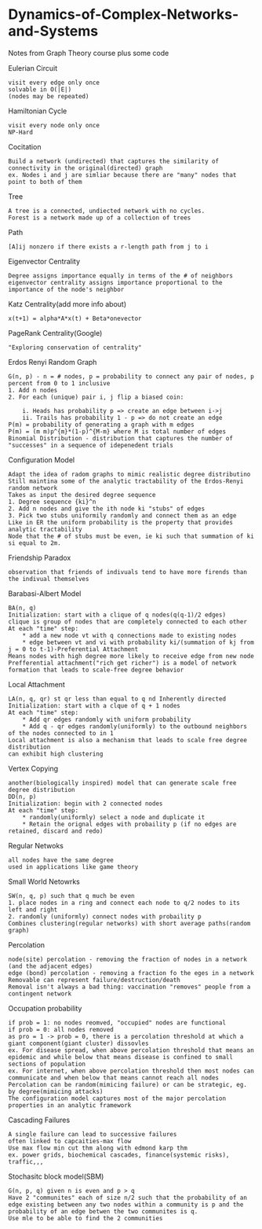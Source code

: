 # Dynamics-of-Complex-Networks-and-Systems
Notes from Graph Theory course plus some code

Eulerian Circuit 
    
    visit every edge only once
    solvable in O(|E|)
    (nodes may be repeated)

Hamiltonian Cycle

    visit every node only once
    NP-Hard

Cocitation
    
    Build a network (undirected) that captures the similarity of connectivity in the original(directed) graph
    ex. Nodes i and j are simliar because there are "many" nodes that point to both of them

Tree

    A tree is a connected, undiected network with no cycles.
    Forest is a network made up of a collection of trees

Path

    [A]ij nonzero if there exists a r-length path from j to i

Eigenvector Centrality

    Degree assigns importance equally in terms of the # of neighbors
    eigenvector centrality assigns importance proportional to the importance of the node's neighbor

Katz Centrality(add more info about)

    x(t+1) = alpha*A*x(t) + Beta*onevector

PageRank Centrality(Google)

    "Exploring conservation of centrality"

Erdos Renyi Random Graph

    G(n, p) - n = # nodes, p = probability to connect any pair of nodes, p percent from 0 to 1 inclusive
    1. Add n nodes
    2. For each (unique) pair i, j flip a biased coin:
        
        i. Heads has probability p => create an edge between i->j
        ii. Trails has probability 1 - p => do not create an edge
    P(m) = probability of generating a graph with m edges
    P(m) = (m m)p^{m}*(1-p)^{M-m} where M is total number of edges
    Binomial Distribution - distribution that captures the number of "successes" in a sequence of idepenedent trials

Configuration Model

    Adapt the idea of radom graphs to mimic realistic degree distributino
    Still maintina some of the analytic tractability of the Erdos-Renyi random network
    Takes as input the desired degree sequence
    1. Degree sequence {ki}^n
    2. Add n nodes and give the ith node ki "stubs" of edges
    3. Pick two stubs uniformily randomly and connect them as an edge
    Like in ER the uniform probability is the property that provides analytic tractability
    Node that the # of stubs must be even, ie ki such that summation of ki si equal to 2m.

Friendship Paradox

    observation that friends of indivuals tend to have more firends than the indivual themselves

Barabasi-Albert Model

    BA(n, q)
    Initialization: start with a clique of q nodes(q(q-1)/2 edges)
    clique is group of nodes that are completely connected to each other
    At each "time" step: 
        * add a new node vt with q connections made to existing nodes
        * edge between vt and vi with probability ki/(summation of kj from j = 0 to t-1)-Preferential Attachment
    Means nodes with high degree more likely to receive edge from new node
    Prefferential attachment("rich get richer") is a model of network formation that leads to scale-free degree behavior

Local Attachment

    LA(n, q, qr) st qr less than equal to q nd Inherently directed
    Initialization: start with a clque of q + 1 nodes
    At each "time" step: 
        * Add qr edges randomly with uniform probability
        * Add q - qr edges randomly(uniformly) to the outbound neighbors of the nodes connected to in 1
    Local attachment is also a mechanism that leads to scale free degree distribution
    can exhibit high clustering

Vertex Copying

    another(biologically inspired) model that can generate scale free degree distribution
    DD(n, p)
    Initialization: begin with 2 connected nodes
    At each "time" step: 
        * randomly(uniformly) select a node and duplicate it
        * Retain the orignal edges with probaility p (if no edges are retained, discard and redo)


Regular Netwoks

    all nodes have the same degree
    used in applications like game theory

Small World Netowrks

    SW(n, q, p) such that q much be even
    1. place nodes in a ring and connect each node to q/2 nodes to its left and right
    2. randomly (uniformly) connect nodes with probaility p
    Combines clustering(regular networks) with short average paths(random graph)

Percolation

    node(site) percolation - removing the fraction of nodes in a network (and the adjacent edges)
    edge (bond) percolation - removing a fraction fo the eges in a network
    Removable can represent failure/destruction/death
    Removal isn't always a bad thing: vaccination "removes" people from a contingent network

Occupation probability

    if prob = 1: no nodes reomved, "occupied" nodes are functional
    if prob = 0: all nodes removed
    as pro = 1 -> prob = 0, there is a percolation threshold at which a giant component(giant cluster) dissovles
    ex. For disease spread, when above percolation threshold that means an epidemic and while below that means disease is confined to small sections of population
    ex. For internet, when above percolation threshold then most nodes can communicate and when below that means cannot reach all nodes
    Percolation can be random(mimicing failure) or can be strategic, eg. by degree(mimicing attacks)
    The configuration model captures most of the major percolation properties in an analytic framework
    
Cascading Failures

    A single failure can lead to successive failures
    often linked to capcaities-max flow
    Use max flow min cut thm along with edmond karp thm
    ex. power grids, biochemical cascades, finance(systemic risks), traffic,,,

Stochasitc block model(SBM)

    G(n, p, q) given n is even and p > q
    Have 2 "communites" each of size n/2 such that the probability of an edge existing between any two nodes within a community is p and the probability of an edge betwen the two communites is q.
    Use mle to be able to find the 2 communities